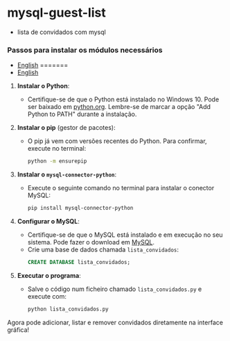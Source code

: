 # mysql-guest-list
 - lista de convidados com mysql
### Passos para instalar os módulos necessários
- [English](https://github.com/0joseDark/-mysql-guest-list-0/blob/main/English-README.md) 
=======
 - [English](https://github.com/0joseDark/-mysql-guest-list-0/blob/main/English-README.md) 
1. **Instalar o Python**:
   - Certifique-se de que o Python está instalado no Windows 10. Pode ser baixado em [python.org](https://www.python.org/). Lembre-se de marcar a opção "Add Python to PATH" durante a instalação.

2. **Instalar o pip** (gestor de pacotes):
   - O pip já vem com versões recentes do Python. Para confirmar, execute no terminal:
     ```bash
     python -m ensurepip
     ```

3. **Instalar o `mysql-connector-python`**:
   - Execute o seguinte comando no terminal para instalar o conector MySQL:
     ```bash
     pip install mysql-connector-python
     ```

4. **Configurar o MySQL**:
   - Certifique-se de que o MySQL está instalado e em execução no seu sistema. Pode fazer o download em [MySQL](https://www.mysql.com/).
   - Crie uma base de dados chamada `lista_convidados`:
     ```sql
     CREATE DATABASE lista_convidados;
     ```

5. **Executar o programa**:
   - Salve o código num ficheiro chamado `lista_convidados.py` e execute com:
     ```bash
     python lista_convidados.py
     ```

Agora pode adicionar, listar e remover convidados diretamente na interface gráfica!
